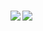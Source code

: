 ### 

<a href="https://github.com/anuraghazra/github-readme-stats">
  <img align="left" src="https://github-readme-stats.vercel.app/api?username=Yukishibar&count_private=true&show_icons=true&theme=Gradient" />
</a>
<a href="https://github.com/anuraghazra/github-readme-stats">
  <img align="left" src="https://github-readme-stats.vercel.app/api/top-langs/?username=Yukishibar&theme=Gradient" />
</a>

<!--
**Yukishibar/Yukishibar** is a ✨ _special_ ✨ repository because its `README.md` (this file) appears on your GitHub profile.
